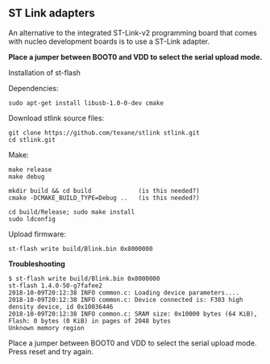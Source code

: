 ## ST Link adapters

An alternative to the integrated ST-Link-v2 programming board that comes with nucleo development boards is to use a ST-Link adapter.

**Place a jumper between BOOT0 and VDD to select the serial upload mode.**

Installation of st-flash

Dependencies:

    sudo apt-get install libusb-1.0-0-dev cmake

Download stlink source files:
    
    git clone https://github.com/texane/stlink stlink.git
    cd stlink.git

Make:
    
    make release
    make debug
    
    mkdir build && cd build             (is this needed?)
    cmake -DCMAKE_BUILD_TYPE=Debug ..   (is this needed?)
    
    cd build/Release; sudo make install
    sudo ldconfig
    
Upload firmware:

    st-flash write build/Blink.bin 0x8000000
     
**Troubleshooting**

    $ st-flash write build/Blink.bin 0x8000000
    st-flash 1.4.0-50-g7fafee2
    2018-10-09T20:12:38 INFO common.c: Loading device parameters....
    2018-10-09T20:12:38 INFO common.c: Device connected is: F303 high density device, id 0x10036446
    2018-10-09T20:12:38 INFO common.c: SRAM size: 0x10000 bytes (64 KiB), Flash: 0 bytes (0 KiB) in pages of 2048 bytes
    Unknown memory region

Place a jumper between BOOT0 and VDD to select the serial upload mode. Press reset and try again.

    
    



